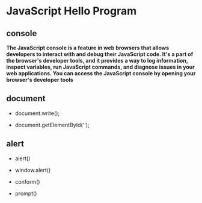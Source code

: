 # JavaScript Hello Program

## console 

**The JavaScript console is a feature in web browsers that allows developers to interact with and debug their JavaScript code. It's a part of the browser's developer tools, and it provides a way to log information, inspect variables, run JavaScript commands, and diagnose issues in your web applications. You can access the JavaScript console by opening your browser's developer tools**

## document

- document.write();

- document.getElementById('');

## alert

- alert()

- window.alert()

- conform()

- prompt() 
